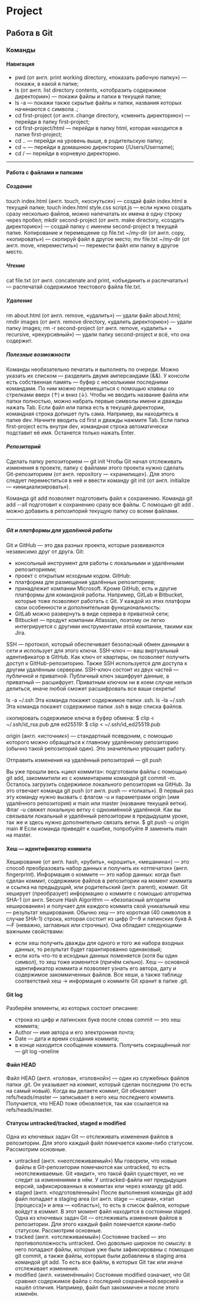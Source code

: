 # Project
## Работа в Git 

### Команды
#### Навигация

* pwd (от англ. print working directory, «показать рабочую папку») — покажи, в какой я папке;
* ls (от англ. list directory contents, «отобразить содержимое директории») — покажи файлы и папки в текущей папке;
* ls -a — покажи также скрытые файлы и папки, названия которых начинаются с символа .;
* cd first-project (от англ. change directory, «сменить директорию») — перейди в папку first-project;
* cd first-project/html — перейди в папку html, которая находится в папке first-project;
* cd .. — перейди на уровень выше, в родительскую папку;
* cd ~ — перейди в домашнюю директорию (/Users/Username);
* cd / — перейди в корневую директорию.

---
#### Работа с файлами и папками
##### Создание
touch index.html (англ. touch, «коснуться») — создай файл index.html в текущей папке;
touch index.html style.css script.js — если нужно создать сразу несколько файлов, можно напечатать их имена в одну строку через пробел;
mkdir second-project (от англ. make directory, «создать директорию») — создай папку с именем second-project в текущей папке.
Копирование и перемещение
cp file.txt ~/my-dir (от англ. copy, «копировать») — скопируй файл в другое место;
mv file.txt ~/my-dir (от англ. move, «переместить») — перемести файл или папку в другое место.
##### Чтение
cat file.txt (от англ. concatenate and print, «объединить и распечатать») — распечатай содержимое текстового файла file.txt.
##### Удаление
rm about.html (от англ. remove, «удалить») — удали файл about.html;
rmdir images (от англ. remove directory, «удалить директорию») — удали папку images;
rm -r second-project (от англ. remove, «удалить» + recursive, «рекурсивный») — удали папку second-project и всё, что она содержит.
##### Полезные возможности
Команды необязательно печатать и выполнять по очереди. Можно указать их списком — разделить двумя амперсандами (&&).
У консоли есть собственная память — буфер с несколькими последними командами. По ним можно перемещаться с помощью клавиш со стрелками вверх (↑) и вниз (↓).
Чтобы не вводить название файла или папки полностью, можно набрать первые символы имени и дважды нажать Tab. Если файл или папка есть в текущей директории, командная строка допишет путь сама.
Например, вы находитесь в папке dev. Начните вводить cd first и дважды нажмите Tab. Если папка first-project есть внутри dev, командная строка автоматически подставит её имя. Останется только нажать Enter.

##### Репозитарий 

Сделать папку репозиторием — git init
Чтобы Git начал отслеживать изменения в проекте, папку с файлами этого проекта нужно сделать Git-репозиторием (от англ. repository — «хранилище»). Для этого следует переместиться в неё и ввести команду git init (от англ. initialize — «инициализировать»).

Команда git add позволяет подготовить файл к сохранению.
Команда git add --all подготовит к сохранению сразу все файлы.
С помощью git add . можно добавить в репозиторий текущую папку со всеми файлами.

---

##### Git и платформы для удалённой работы


Git и GitHub — это два разных проекта, которые развиваются независимо друг от друга. 
Git:
- консольный инструмент для работы с локальными и удалёнными репозиториями;
- проект с открытым исходным кодом.
GitHub:
- платформа для размещения удалённых репозиториев;
- принадлежит компании Microsoft.
Кроме GitHub, есть и другие платформы для командной работы. Например, GitLab и Bitbucket, которые тоже позволяют работать с Git. У каждой из этих платформ свои особенности и дополнительная функциональность:
- GitLab можно развернуть в виде сервера в приватной сети;
- Bitbucket — продукт компании Atlassian, поэтому он легко интегрируется с другими инструментами этой компании, такими как Jira.

SSH — протокол, который обеспечивает безопасный обмен данными в сети и использует для этого ключи.
SSH-ключ — ваш виртуальный идентификатор в GitHub. Как ключ от квартиры, он позволяет получить доступ к GitHub-репозиторию. Также SSH используется для доступа к другим удалённым серверам.
SSH-ключ состоит из двух частей — публичной и приватной. Публичный ключ зашифрует данные, а приватный — расшифрует. Приватным ключом ни в коем случае нельзя делиться, иначе любой сможет расшифровать все ваши секреты!

ls -a ~/.ssh Эта команда покажет содержимое папки .ssh.
ls -la ~/.ssh Эта команда покажет содержимое папки .ssh в виде списка файлов.

скопировать содержимое ключа в буфер обмена:
$ clip < ~/.ssh/id_rsa.pub
для ed25519:
$ clip < ~/.ssh/id_ed25519.pub

origin (англ. «источник») — стандартный псевдоним, с помощью которого можно обращаться к главному удалённому репозиторию (обычно такой репозиторий один). Это значительно упрощает работу.

Отправить изменения на удалённый репозиторий — git push

Вы уже прошли весь «цикл коммита»: подготовили файлы с помощью git add, закоммитили их с комментарием командой git commit -m. Осталось загрузить содержимое локального репозитория на GitHub. За это отвечает команда git push (от англ. push — «толкать»).
В первый раз эту команду нужно вызвать с флагом -u и параметрами origin (имя удалённого репозитория) и main или master (название текущей ветки). Флаг -u свяжет локальную ветку с одноимённой удалённой. Как вы связывали локальный и удалённый репозитории в предыдущем уроке, так же и здесь нужно дополнительно связать ветки.
$ git push -u origin main # Если команда приведёт к ошибке, попробуйте # заменить main на master.
#### Хеш — идентификатор коммита
Хеширование (от англ. hash, «рубить», «крошить», «мешанина») — это способ преобразовать набор данных и получить их «отпечаток» (англ. fingerprint).
Информация о коммите — это набор данных: когда был сделан коммит, содержимое файлов в репозитории на момент коммита и ссылка на предыдущий, или родительский (англ. parent), коммит.
Git хеширует (преобразует) информацию о коммите с помощью алгоритма SHA-1 (от англ. Secure Hash Algorithm — «безопасный алгоритм хеширования») и получает для каждого коммита свой уникальный хеш — результат хеширования.
Обычно хеш — это короткая (40 символов в случае SHA-1) строка, которая состоит из цифр 0—9 и латинских букв A—F (неважно, заглавных или строчных). Она обладает следующими важными свойствами:
*	если хеш получить дважды для одного и того же набора входных данных, то результат будет гарантированно одинаковый;
*	если хоть что-то в исходных данных поменяется (хотя бы один символ), то хеш тоже изменится (причём сильно).
Хеш — основной идентификатор коммита и позволяет узнать его автора, дату и содержимое закоммиченных файлов.
Все хеши, а также таблицу соответствий хеш → информация о коммите Git хранит в папке .git.
#### Git log
Разберём элементы, из которых состоит описание:
*	строка из цифр и латинских букв после слова commit — это хеш коммита;
*	Author — имя автора и его электронная почта;
*	Date — дата и время создания коммита;
*	в конце находится сообщение коммита.
Получить сокращённый лог — git log –oneline
#### Файл HEAD
Файл HEAD (англ. «голова», «головной») — один из служебных файлов папки .git. Он указывает на коммит, который сделан последним (то есть на самый новый).
Когда вы делаете коммит, Git обновляет refs/heads/master — записывает в него хеш последнего коммита. Получается, что HEAD тоже обновляется, так как ссылается на refs/heads/master.


#### Статусы untracked/tracked, staged и modified
Одна из ключевых задач Git — отслеживать изменения файлов в репозитории. Для этого каждый файл помечается каким-либо статусом. Рассмотрим основные.
* untracked (англ. «неотслеживаемый»)
Мы говорили, что новые файлы в Git-репозитории помечаются как untracked, то есть неотслеживаемые. Git «видит», что такой файл существует, но не следит за изменениями в нём. У untracked-файла нет предыдущих версий, зафиксированных в коммитах или через команду git add.
* staged (англ. «подготовленный»)
  После выполнения команды git add файл попадает в staging area (от англ. stage — «сцена», «этап [процесса]» и area — «область»), то есть в список файлов, которые войдут в коммит. В этот момент файл находится в состоянии staged.
Одна из ключевых задач Git — отслеживать изменения файлов в репозитории. Для этого каждый файл помечается каким-либо статусом. Рассмотрим основные.
* tracked (англ. «отслеживаемый»)
Состояние tracked — это противоположность untracked. Оно довольно широкое по смыслу: в него попадают файлы, которые уже были зафиксированы с помощью git commit, а также файлы, которые были добавлены в staging area командой git add. То есть все файлы, в которых Git так или иначе отслеживает изменения.
* modified (англ. «изменённый»)
Состояние modified означает, что Git сравнил содержимое файла с последней сохранённой версией и нашёл отличия. Например, файл был закоммичен и после этого изменён.

